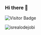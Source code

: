 ### Hi there 👋

<!--
**khaled-farahat/khaled-farahat** is a ✨ _special_ ✨ repository because its `README.md` (this file) appears on your GitHub profile.

Here are some ideas to get you started:

- 🔭 I’m currently working on ...
- 🌱 I’m currently learning ...
- 👯 I’m looking to collaborate on ...
- 🤔 I’m looking for help with ...
- 💬 Ask me about ...
- 📫 How to reach me: ...
- 😄 Pronouns: ...
- ⚡ Fun fact: ...
-->
![Visitor Badge](https://visitor-badge.laobi.icu/badge?page_id=khaled-farahat)
<p align="left"> <img src="https://komarev.com/ghpvc/?username=khaled-farahat&label=Profile%20views&color=0e75b6&style=flat" alt="isrealodejobi" />
</p>
